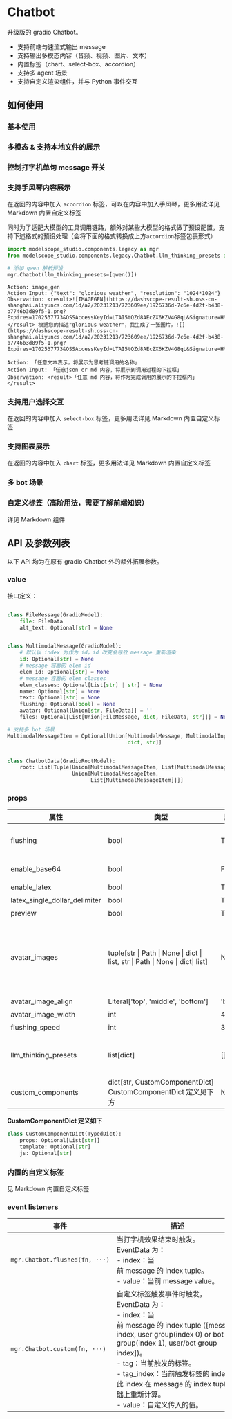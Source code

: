 # Chatbot

升级版的 gradio Chatbot。

- 支持前端匀速流式输出 message
- 支持输出多模态内容（音频、视频、图片、文本）
- 内置标签（chart、select-box、accordion）
- 支持多 agent 场景
- 支持自定义渲染组件，并与 Python 事件交互

## 如何使用

### 基本使用

<demo name="basic"></demo>

### 多模态 & 支持本地文件的展示

<demo name="multimodal"></demo>

### 控制打字机单句 message 开关

<demo name="message_config"></demo>

### 支持手风琴内容展示

在返回的内容中加入 `accordion` 标签，可以在内容中加入手风琴，更多用法详见 <tab-link component-tab="Markdown">Markdown 内置自定义标签</tab-link>

同时为了适配大模型的工具调用链路，额外对某些大模型的格式做了预设配置，支持下述格式的预设处理（会将下面的格式转换成上方`accordion`标签包裹形式）

```python
import modelscope_studio.components.legacy as mgr
from modelscope_studio.components.legacy.Chatbot.llm_thinking_presets import qwen

# 添加 qwen 解析预设
mgr.Chatbot(llm_thinking_presets=[qwen()])
```

```text
Action: image_gen
Action Input: {"text": "glorious weather", "resolution": "1024*1024"}
Observation: <result>![IMAGEGEN](https://dashscope-result-sh.oss-cn-shanghai.aliyuncs.com/1d/a2/20231213/723609ee/1926736d-7c6e-4d2f-b438-b7746b3d89f5-1.png?Expires=1702537773&OSSAccessKeyId=LTAI5tQZd8AEcZX6KZV4G8qL&Signature=H%2B0rIn6BMfE%2BOr1uPb7%2Br9G3%2B5w%3D)</result> 根据您的描述"glorious weather"，我生成了一张图片。![](https://dashscope-result-sh.oss-cn-shanghai.aliyuncs.com/1d/a2/20231213/723609ee/1926736d-7c6e-4d2f-b438-b7746b3d89f5-1.png?Expires=1702537773&OSSAccessKeyId=LTAI5tQZd8AEcZX6KZV4G8qL&Signature=H%2B0rIn6BMfE%2BOr1uPb7%2Br9G3%2B5w%3D)

Action: 「任意文本表示，将展示为思考链调用的名称」
Action Input: 「任意json or md 内容，将展示到调用过程的下拉框」
Observation: <result>「任意 md 内容，将作为完成调用的展示的下拉框内」</result>
```

<demo name="accordion"></demo>

### 支持用户选择交互

在返回的内容中加入 `select-box` 标签，更多用法详见 <tab-link component-tab="Markdown">Markdown 内置自定义标签</tab-link>

<demo name="select-box"></demo>

### 支持图表展示

在返回的内容中加入 `chart` 标签，更多用法详见 <tab-link component-tab="Markdown">Markdown 内置自定义标签</tab-link>

<demo name="chart"></demo>

### 多 bot 场景

<demo name="multi_bots"></demo>

### 自定义标签（高阶用法，需要了解前端知识）

详见 <tab-link component-tab="Markdown">Markdown</tab-link> 组件

## API 及参数列表

以下 API 均为在原有 gradio Chatbot 外的额外拓展参数。

### value

接口定义：

```python

class FileMessage(GradioModel):
    file: FileData
    alt_text: Optional[str] = None


class MultimodalMessage(GradioModel):
    # 默认以 index 为作为 id，id 改变会导致 message 重新渲染
    id: Optional[str] = None
    # message 容器的 elem id
    elem_id: Optional[str] = None
    # message 容器的 elem classes
    elem_classes: Optional[List[str] | str] = None
    name: Optional[str] = None
    text: Optional[str] = None
    flushing: Optional[bool] = None
    avatar: Optional[Union[str, FileData]] = ''
    files: Optional[List[Union[FileMessage, dict, FileData, str]]] = None

# 支持多 bot 场景
MultimodalMessageItem = Optional[Union[MultimodalMessage, MultimodalInputData,
                                       dict, str]]


class ChatbotData(GradioRootModel):
    root: List[Tuple[Union[MultimodalMessageItem, List[MultimodalMessageItem]],
                     Union[MultimodalMessageItem,
                           List[MultimodalMessageItem]]]]
```

### props

| 属性                          | 类型                                                                             | 默认值   | 描述                                                                                                                                                                                                                                                                                                     |
| ----------------------------- | -------------------------------------------------------------------------------- | -------- | -------------------------------------------------------------------------------------------------------------------------------------------------------------------------------------------------------------------------------------------------------------------------------------------------------- |
| flushing                      | bool                                                                             | True     | 是否开启打字机效果。默认只有 bot 的 message 会开启，可以通过单独修改 message 的 flushing 属性精确控制每一条 message 的显示效果                                                                                                                                                                           |
| enable_base64                 | bool                                                                             | False    | 是否支持渲染的内容为 base64，因为直接渲染 base64 会带来安全问题，默认为 False。                                                                                                                                                                                                                          |
| enable_latex                  | bool                                                                             | True     | 是否支持 Latex 公式渲染                                                                                                                                                                                                                                                                                  |
| latex_single_dollar_delimiter | bool                                                                             | True     | 是否支持单`$`符号在 Latex 公式中渲染                                                                                                                                                                                                                                                                     |
| preview                       | bool                                                                             | True     | 是否开启图片预览功能                                                                                                                                                                                                                                                                                     |
| avatar_images                 | tuple\[str \| Path \| None \| dict \| list, str \| Path \| None \| dict\| list\] | None     | 拓展gr.Chatbot的参数值，除了接收 url 外还可以接收 dict 和 list，dict 可以传入avatar和name字段，name字段在渲染时会显示在头像下方。 <br/> - 当传入 dict 时，必须包含有avatar字段。<br/> - 当传入 list 时，一般对应多 bot 模式，每一项可以接收前面所有的值，每个 bot 的头像与 message 中 bot 的位置一一对应 |
| avatar_image_align            | Literal['top', 'middle', 'bottom']                                               | 'bottom' | 控制头像与 message 的对齐方式，默认为下对齐                                                                                                                                                                                                                                                              |
| avatar_image_width            | int                                                                              | 45       | 头像与名称的宽度                                                                                                                                                                                                                                                                                         |
| flushing_speed                | int                                                                              | 3        | 打字机速度，值为 1 - 10，值越大速度越快                                                                                                                                                                                                                                                                  |
| llm_thinking_presets          | list\[dict\]                                                                     | \[\]     | llm 思考链路解析预设，可以将 llm 调用工具的输出格式转为固定的前端展示格式，需要从modelscope_studio.Chatbot.llm_thinking_presets引入，目前支持：qwen                                                                                                                                                      |
| custom_components             | dict\[str, CustomComponentDict\] CustomComponentDict 定义见下方                  | None     | 支持用户定义自定义标签，并通过 js 控制标签渲染样式与触发 python 事件。                                                                                                                                                                                                                                   |

**CustomComponentDict 定义如下**

```python
class CustomComponentDict(TypedDict):
    props: Optional[List[str]]
    template: Optional[str]
    js: Optional[str]
```

### 内置的自定义标签

见 <tab-link component-tab="Markdown">Markdown 内置自定义标签</tab-link>

### event listeners

| 事件                           | 描述                                                                                                                                                                                                                                                                                                                            |
| ------------------------------ | ------------------------------------------------------------------------------------------------------------------------------------------------------------------------------------------------------------------------------------------------------------------------------------------------------------------------------- |
| `mgr.Chatbot.flushed(fn, ···)` | 当打字机效果结束时触发。EventData 为：<br/> - index：当前 message 的 index tuple。<br/> - value：当前 message value。                                                                                                                                                                                                           |
| `mgr.Chatbot.custom(fn, ···)`  | 自定义标签触发事件时触发，EventData 为：<br/> - index：当前 message 的 index tuple ([message index, user group(index 0) or bot group(index 1), user/bot group index])。<br/> - tag：当前触发的标签。<br/> - tag_index：当前触发标签的 index，此 index 在 message 的 index tuple 基础上重新计算。<br/> - value：自定义传入的值。 |
